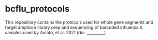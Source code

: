 # bcflu_protocols
This repositiory contains the protocols used for whole gene segments and target amplicon library prep and sequencing of barcoded influenza A samples used by Amato, et al. 2021 (doi: _________)

